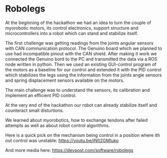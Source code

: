 # Robolegs

At the beginning of the hackathon we had an idea to turn the couple of myorobotic motors, its control electronics, support structure and microcontrollers into a robot which can stand and stabilize itself.

The first challenge was getting readings from the joints angular sensors with CAN communication protocol. The Genuino board which we planned to use had incompatible pinout with the CAN shield. After making it work we connected the Genuino bord to the PC and transmitted the data via a ROS node written in python. Then we used an existing GUI-control program of the motors as a baseline for our control and extended it with the PID control which stabilizes the legs using the information from the joints angle sensors and spring displacement sensors available on the motors.

The main challenge was to understand the sensors, its calibration and implement an efficient PID control.

At the very end of the hackathon our robot can already stabilize itself and counteract small disturtions.

We learned about myorobotics, how to exchange tendons after failed attempts as well as about robot control algorithms.

Here is a quick pick on the mechanism being control in a position where ith out control was unstable: https://youtu.be/iNIt2GMIuko

And more media here: https://devpost.com/software/robolegs
